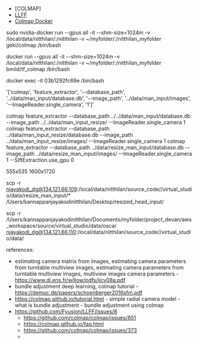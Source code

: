 
- [COLMAP]
- [LLFF](https://github.com/Fyusion/LLFF)
- [Colmap Docker](https://hub.docker.com/r/geki/colmap)



sudo nvidia-docker run --gpus all -it --shm-size=1024m  -v /local/data/nitthilan/:/nitthilan  -v ~/myfolder/:/nitthilan_myfolder geki/colmap  /bin/bash

docker run --gpus all -it --shm-size=1024m  -v /local/data/nitthilan/:/nitthilan  -v ~/myfolder/:/nitthilan_myfolder bmild/tf_colmap /bin/bash

docker exec -it 03b1292fc69e /bin/bash


'['colmap', 'feature_extractor', '--database_path', '../data/man_input/database.db', '--image_path', '../data/man_input/images', '--ImageReader.single_camera', '1']'

colmap feature_extractor --database_path ../../data/man_input/database.db --image_path ../../data/man_input_resize/ --ImageReader.single_camera 1
colmap feature_extractor --database_path ../data/man_input_resize/database.db --image_path ../data/man_input_resize/images/ --ImageReader.single_camera 1
colmap feature_extractor --database_path ../data/resize_man_input/database.db --image_path ../data/resize_man_input/images/ --ImageReader.single_camera 1 --SiftExtraction.use_gpu 0


555x535
1600x1720


scp -r  njayakodi_dg@134.121.66.109:/local/data/nitthilan/source_code//virtual_studio/data/resize_man_input/* /Users/kannappanjayakodinitthilan/Desktop/resized_head_input/


scp -r /Users/kannappanjayakodinitthilan/Documents/myfolder/project_devan/aws_workspace/source/virtual_studio/data/oscar njayakodi_dg@134.121.66.110:/local/data/nitthilan/source_code//virtual_studio/data/



references:
- estimating camera matrix from images, estimating camera parameters from turntable multiview images, estimating camera parameters from turntable multiview images, multiview images camera parameters - https://www.di.ens.fr/willow/pdfs/ijcv08a.pdf
- bundle adjustment deep learning, colmap tutorial - https://demuc.de/papers/schoenberger2016sfm.pdf
- https://colmap.github.io/tutorial.html - simple radial camera model - what is bundle adjustment - bundle adjustment using colmap 
- https://github.com/Fyusion/LLFF/issues/8
	- https://github.com/colmap/colmap/issues/851 
	- https://colmap.github.io/faq.html
	- https://github.com/colmap/colmap/issues/373
	- 